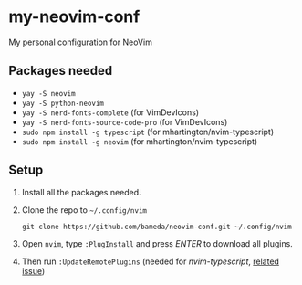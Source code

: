 my-neovim-conf
==============


My personal configuration for NeoVim


Packages needed
---------------

- `yay -S neovim`
- `yay -S python-neovim`
- `yay -S nerd-fonts-complete`          (for VimDevIcons)
- `yay -S nerd-fonts-source-code-pro`   (for VimDevIcons)
- `sudo npm install -g typescript`      (for mhartington/nvim-typescript)
- `sudo npm install -g neovim`          (for mhartington/nvim-typescript)

Setup
-----
1. Install all the packages needed.

2. Clone the repo to `~/.config/nvim`

    ```
    git clone https://github.com/bameda/neovim-conf.git ~/.config/nvim
    ```

3. Open `nvim`, type `:PlugInstall` and press *ENTER* to download all plugins.

4. Then run `:UpdateRemotePlugins` (needed for _nvim-typescript_, [related issue](https://github.com/mhartington/nvim-typescript/issues/50))
